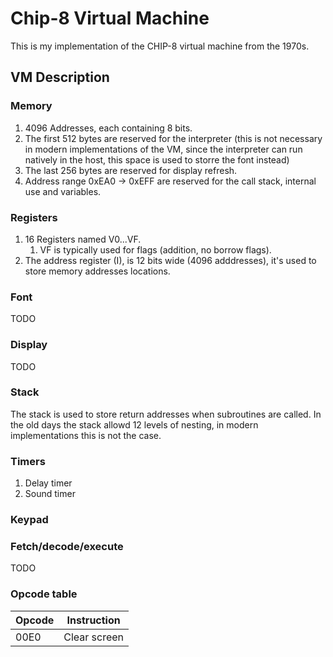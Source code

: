 # Chip-8 Virtual Machine

This is my implementation of the CHIP-8 virtual machine from the 1970s.


## VM Description

### Memory


1. 4096 Addresses, each containing 8 bits.
2. The first 512 bytes are reserved for the interpreter (this is not necessary in modern implementations of the VM, since the interpreter can run natively in the host, this space is used to storre the font instead)
3. The last 256 bytes are reserved for display refresh.
4. Address range 0xEA0 -> 0xEFF are reserved for the call stack, internal use and variables. 


### Registers

1. 16 Registers named V0...VF.
    1. VF is typically used for flags (addition, no borrow flags).
2. The address register (I), is 12 bits wide (4096 adddresses), it's used to store memory addresses locations.



### Font

TODO

### Display

TODO

### Stack

The stack is used to store return addresses when subroutines are called. In the old days the stack allowd 12 levels of nesting, in modern implementations this is not the case.

### Timers

1. Delay timer
2. Sound timer

### Keypad



### Fetch/decode/execute

TODO

### Opcode table

| Opcode       | Instruction   |
| ------------ | ------------- |
| 00E0         | Clear screen  |

